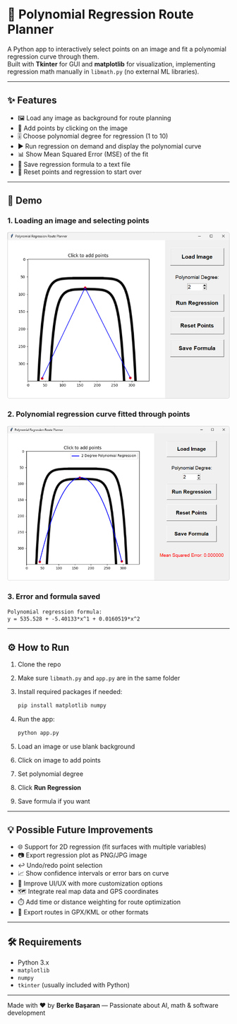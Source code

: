# 🚀 Polynomial Regression Route Planner

A Python app to interactively select points on an image and fit a polynomial regression curve through them.  
Built with **Tkinter** for GUI and **matplotlib** for visualization, implementing regression math manually in `libmath.py` (no external ML libraries).

---

## ✨ Features

- 🖼️ Load any image as background for route planning  
- 🎯 Add points by clicking on the image  
- 🎚️ Choose polynomial degree for regression (1 to 10)  
- ▶️ Run regression on demand and display the polynomial curve  
- 📊 Show Mean Squared Error (MSE) of the fit  
- 💾 Save regression formula to a text file  
- 🔄 Reset points and regression to start over

---

## 📸 Demo

### 1. Loading an image and selecting points

![Demo Image 1](./demo/demo1.png)

### 2. Polynomial regression curve fitted through points

![Demo Image 2](./demo/demo2.png)

### 3. Error and formula saved

```text
Polynomial regression formula:
y = 535.528 + -5.40133*x^1 + 0.0160519*x^2
````

---

## ⚙️ How to Run

1. Clone the repo
2. Make sure `libmath.py` and `app.py` are in the same folder
3. Install required packages if needed:

   ```bash
   pip install matplotlib numpy
   ```
4. Run the app:

   ```bash
   python app.py
   ```
5. Load an image or use blank background
6. Click on image to add points
7. Set polynomial degree
8. Click **Run Regression**
9. Save formula if you want

---

## 💡 Possible Future Improvements

* 🌐 Support for 2D regression (fit surfaces with multiple variables)
* 📷 Export regression plot as PNG/JPG image
* ↩️ Undo/redo point selection
* 📈 Show confidence intervals or error bars on curve
* 🎨 Improve UI/UX with more customization options
* 🗺️ Integrate real map data and GPS coordinates
* ⏱️ Add time or distance weighting for route optimization
* 📁 Export routes in GPX/KML or other formats

---

## 🛠️ Requirements

* Python 3.x
* `matplotlib`
* `numpy`
* `tkinter` (usually included with Python)

---

Made with ❤️ by **Berke Başaran** — Passionate about AI, math & software development
